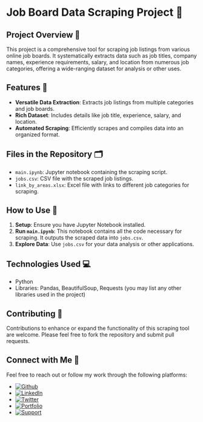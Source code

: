# Job Board Data Scraping Project 🚀

## Project Overview 📖
This project is a comprehensive tool for scraping job listings from various online job boards. It systematically extracts data such as job titles, company names, experience requirements, salary, and location from numerous job categories, offering a wide-ranging dataset for analysis or other uses.

## Features 🌟
- **Versatile Data Extraction**: Extracts job listings from multiple categories and job boards.
- **Rich Dataset**: Includes details like job title, experience, salary, and location.
- **Automated Scraping**: Efficiently scrapes and compiles data into an organized format.

## Files in the Repository 🗂️
- `main.ipynb`: Jupyter notebook containing the scraping script.
- `jobs.csv`: CSV file with the scraped job listings.
- `link_by_areas.xlsx`: Excel file with links to different job categories for scraping.

## How to Use 🔧
1. **Setup**: Ensure you have Jupyter Notebook installed.
2. **Run `main.ipynb`**: This notebook contains all the code necessary for scraping. It outputs the scraped data into `jobs.csv`.
3. **Explore Data**: Use `jobs.csv` for your data analysis or other applications.

## Technologies Used 💻
- Python
- Libraries: Pandas, BeautifulSoup, Requests (you may list any other libraries used in the project)

## Contributing 🤝
Contributions to enhance or expand the functionality of this scraping tool are welcome. Please feel free to fork the repository and submit pull requests.

## Connect with Me 🤝

Feel free to reach out or follow my work through the following platforms:

- [![Github](https://img.shields.io/badge/GitHub-100000?style=for-the-badge&logo=github&logoColor=white)](https://github.com/aliyusifov99)
- [![LinkedIn](https://img.shields.io/badge/LinkedIn-0077B5?style=for-the-badge&logo=linkedin&logoColor=white)](https://www.linkedin.com/in/ali-yusifov/)
- [![Twitter](https://img.shields.io/badge/Twitter-1DA1F2?style=for-the-badge&logo=twitter&logoColor=white)](https://twitter.com/aliyusifovpy)
- [![Portfolio](https://img.shields.io/badge/Personal_Website-4CAF50?style=for-the-badge&logo=google-earth&logoColor=white)](https://www.datascienceportfol.io/aliyusifov)
- [![Support](https://img.shields.io/badge/Buy_Me_A_Coffee-F7DF1E?style=for-the-badge&logo=buy-me-a-coffee&logoColor=black)](https://www.buymeacoffee.com/aliyusifov)
